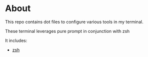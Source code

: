 # About

This repo contains dot files to configure various tools in my terminal.

These terminal leverages pure prompt in conjunction with zsh

It includes:



- [zsh](zsh)
